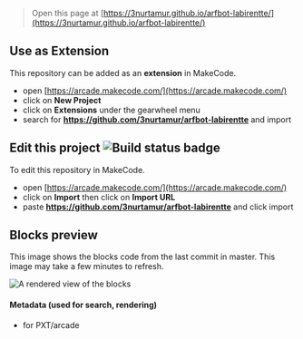  


> Open this page at [https://3nurtamur.github.io/arfbot-labirentte/](https://3nurtamur.github.io/arfbot-labirentte/)

## Use as Extension

This repository can be added as an **extension** in MakeCode.

* open [https://arcade.makecode.com/](https://arcade.makecode.com/)
* click on **New Project**
* click on **Extensions** under the gearwheel menu
* search for **https://github.com/3nurtamur/arfbot-labirentte** and import

## Edit this project ![Build status badge](https://github.com/3nurtamur/arfbot-labirentte/workflows/MakeCode/badge.svg)

To edit this repository in MakeCode.

* open [https://arcade.makecode.com/](https://arcade.makecode.com/)
* click on **Import** then click on **Import URL**
* paste **https://github.com/3nurtamur/arfbot-labirentte** and click import

## Blocks preview

This image shows the blocks code from the last commit in master.
This image may take a few minutes to refresh.

![A rendered view of the blocks](https://github.com/3nurtamur/arfbot-labirentte/raw/master/.github/makecode/blocks.png)

#### Metadata (used for search, rendering)

* for PXT/arcade
<script src="https://makecode.com/gh-pages-embed.js"></script><script>makeCodeRender("{{ site.makecode.home_url }}", "{{ site.github.owner_name }}/{{ site.github.repository_name }}");</script>
